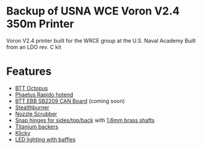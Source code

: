 # Backup of USNA WCE Voron V2.4 350m Printer
Voron V2.4 printer built for the WRCE group at the U.S. Naval Academy
Built from an LDO rev. C kit

# Features
- [BTT Octopus](https://github.com/bigtreetech/BIGTREETECH-OCTOPUS-V1.0)
- [Phaetus Rapido hotend](https://www.fabreeko.com/collections/hot-ends/products/phaetus-rapido-high-flow-hotend?variant=41941392916735)
- [BTT EBB SB2209 CAN Board](https://github.com/bigtreetech/EBB/tree/master/EBB%20SB2240_2209%20CAN/SB2209) (coming soon)
- [Stealthburner](https://github.com/VoronDesign/Voron-Stealthburner)
- [Nozzle Scrubber](https://www.printables.com/model/201999-nozzle-scrubber-with-a-little-bucket-for-voron-24)
- [Snap hinges for sides/top/back](https://github.com/VoronDesign/VoronUsers/tree/master/printer_mods/richardjm/snap-latch-2020) with [1.6mm brass shafts](https://www.aliexpress.us/item/2251832721555019.html)
- [Titanium backers](https://github.com/tanaes/whopping_Voron_mods/tree/main/extrusion_backers)
- [Klicky](https://github.com/jlas1/Klicky-Probe)
- [LED lighting with baffles](https://github.com/VoronDesign/VoronUsers/tree/master/printer_mods/eddie/LED_Bar_Clip)
